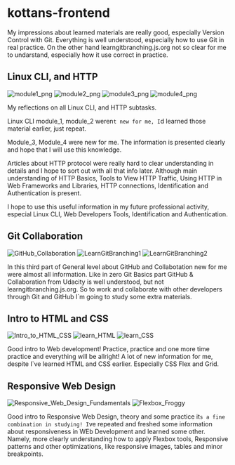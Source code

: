 # kottans-frontend

My impressions about learned materials are really good, especially Version Control with Git. 
Everything is well understood, especially how to use Git in real practice.
On the other hand learngitbranching.js.org not so clear for me to undarstand, especially how it use
correct in practice.

## Linux CLI, and HTTP

![module1_png](task_linux_cli/linux_module_1.png)
![module2_png](task_linux_cli/linux_module_2.png)
![module3_png](task_linux_cli/linux_module_3.png)
![module4_png](task_linux_cli/linux_module_4.png)

My reflections on all Linux CLI, and HTTP subtasks.

Linux CLI module_1, module_2 weren`t new for me, I`d learned those material earlier, just repeat.

Module_3, Module_4 were new for me. The information is presented clearly and hope that I will use this knowledge. 

Articles about HTTP protocol were really hard to clear understanding in details and I hope to sort out with all that info later. Although main 
understanding of HTTP Basics, Tools to View HTTP Traffic, Using HTTP in Web Frameworks and Libraries, HTTP connections, Identification and Authentication is present.

I hope to use this useful information in my future professional activity, especial Linux CLI, Web Developers Tools, Identification and Authentication.

## Git Collaboration

![GitHub_Collaboration](task_git_collaboration/gitHub_and_collaboration.png)
![LearnGitBranching1](task_git_collaboration/learngitbranching1.png)
![LearnGitBranching2](task_git_collaboration/learngitbranching2.png)

In this third part of General level about GitHub and Collabotation new for me were almost all information.
Like in zero Git Basics part GitHub & Collaboration from Udacity is well understood, but not learngitbranching.js.org.
So to work and collaborate with other developers through Git and GitHub I`m going to study some extra materials.
 
## Intro to HTML and CSS

![Intro_to_HTML_CSS](task_html_css_intro/Intro_to_HTML_CSS.png)
![learn_HTML](task_html_css_intro/learn_html.png)
![learn_CSS](task_html_css_intro/learn_css.png)

Good intro to Web development! Practice, practice and one more time practice and everything will be allright!
A lot of new information for me, despite I`ve learned HTML and CSS earlier. Especially CSS Flex and Grid.

## Responsive Web Design

![Responsive_Web_Design_Fundamentals](task_responsive_web_design/responsive_web_design_fundamentals.png)
![Flexbox_Froggy](task_responsive_web_design/flexbox_froggy.png)

Good intro to Responsive Web Design, theory and some practice it`s a fine combination in studying!
I`ve repeated and freshed some information about responsiveness in WEb Development and learned some other. Namely,
more clearly understanding how to apply Flexbox tools, Responsive patterns and other optimizations, like 
responsive images, tables and minor breakpoints.

